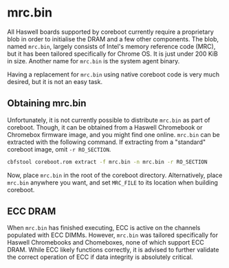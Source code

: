 # mrc.bin

All Haswell boards supported by coreboot currently require a proprietary
blob in order to initialise the DRAM and a few other components. The
blob, named `mrc.bin`, largely consists of Intel's memory reference code
(MRC), but it has been tailored specifically for Chrome OS. It is just
under 200 KiB in size. Another name for `mrc.bin` is the system agent
binary.

Having a replacement for `mrc.bin` using native coreboot code is very
much desired, but it is not an easy task.

## Obtaining mrc.bin

Unfortunately, it is not currently possible to distribute `mrc.bin` as
part of coreboot. Though, it can be obtained from a Haswell Chromebook
or Chromebox firmware image, and you might find one online. `mrc.bin`
can be extracted with the following command. If extracting from a
"standard" coreboot image, omit `-r RO_SECTION`.

```bash
cbfstool coreboot.rom extract -f mrc.bin -n mrc.bin -r RO_SECTION
```

Now, place `mrc.bin` in the root of the coreboot directory.
Alternatively, place `mrc.bin` anywhere you want, and set `MRC_FILE` to
its location when building coreboot.

## ECC DRAM

When `mrc.bin` has finished executing, ECC is active on the channels
populated with ECC DIMMs. However, `mrc.bin` was tailored specifically
for Haswell Chromebooks and Chomeboxes, none of which support ECC DRAM.
While ECC likely functions correctly, it is advised to further validate
the correct operation of ECC if data integrity is absolutely critical.
